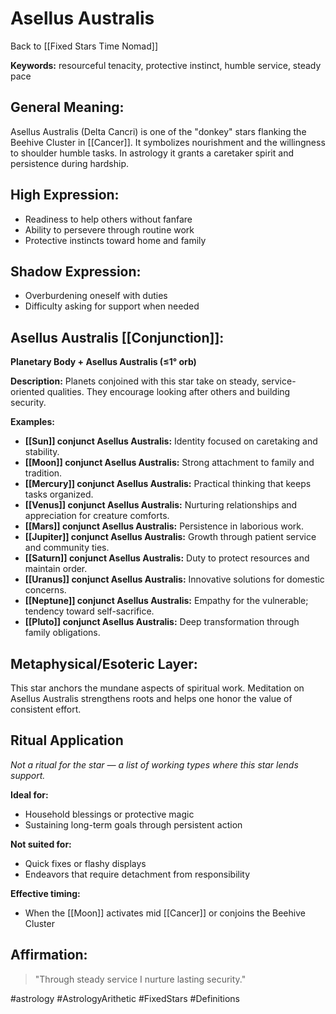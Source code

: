 # Asellus Australis

Back to [[Fixed Stars Time Nomad]]

**Keywords:** resourceful tenacity, protective instinct, humble service, steady pace

## General Meaning:
Asellus Australis (Delta Cancri) is one of the "donkey" stars
flanking the Beehive Cluster in [[Cancer]]. It symbolizes nourishment
and the willingness to shoulder humble tasks. In astrology it grants a
caretaker spirit and persistence during hardship.

## High Expression:
- Readiness to help others without fanfare
- Ability to persevere through routine work
- Protective instincts toward home and family

## Shadow Expression:
- Overburdening oneself with duties
- Difficulty asking for support when needed

## Asellus Australis [[Conjunction]]:

**Planetary Body + Asellus Australis (≤1° orb)**

**Description:**
Planets conjoined with this star take on steady, service-oriented
qualities. They encourage looking after others and building security.

**Examples:**
- **[[Sun]] conjunct Asellus Australis:** Identity focused on caretaking and
  stability.
- **[[Moon]] conjunct Asellus Australis:** Strong attachment to family and
  tradition.
- **[[Mercury]] conjunct Asellus Australis:** Practical thinking that keeps
  tasks organized.
- **[[Venus]] conjunct Asellus Australis:** Nurturing relationships and
  appreciation for creature comforts.
- **[[Mars]] conjunct Asellus Australis:** Persistence in laborious work.
- **[[Jupiter]] conjunct Asellus Australis:** Growth through patient service and
  community ties.
- **[[Saturn]] conjunct Asellus Australis:** Duty to protect resources and
  maintain order.
- **[[Uranus]] conjunct Asellus Australis:** Innovative solutions for domestic
  concerns.
- **[[Neptune]] conjunct Asellus Australis:** Empathy for the vulnerable;
  tendency toward self-sacrifice.
- **[[Pluto]] conjunct Asellus Australis:** Deep transformation through family
  obligations.

## Metaphysical/Esoteric Layer:
This star anchors the mundane aspects of spiritual work. Meditation on
Asellus Australis strengthens roots and helps one honor the value of
consistent effort.

## Ritual Application
*Not a ritual for the star — a list of working types where this star
lends support.*

**Ideal for:**
- Household blessings or protective magic
- Sustaining long-term goals through persistent action

**Not suited for:**
- Quick fixes or flashy displays
- Endeavors that require detachment from responsibility

**Effective timing:**
- When the [[Moon]] activates mid [[Cancer]] or conjoins the Beehive Cluster

## Affirmation:

> "Through steady service I nurture lasting security."

#astrology #AstrologyArithetic #FixedStars #Definitions
